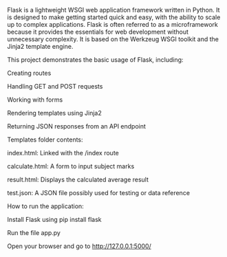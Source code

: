 Flask is a lightweight WSGI web application framework written in Python. It is designed to make getting started quick and easy, with the ability to scale up to complex applications. Flask is often referred to as a microframework because it provides the essentials for web development without unnecessary complexity. It is based on the Werkzeug WSGI toolkit and the Jinja2 template engine.

This project demonstrates the basic usage of Flask, including:

Creating routes

Handling GET and POST requests

Working with forms

Rendering templates using Jinja2

Returning JSON responses from an API endpoint

Templates folder contents:

index.html: Linked with the /index route

calculate.html: A form to input subject marks

result.html: Displays the calculated average result

test.json: A JSON file possibly used for testing or data reference

How to run the application:

Install Flask using pip install flask

Run the file app.py

Open your browser and go to http://127.0.0.1:5000/
